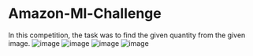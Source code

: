 # Amazon-Ml-Challenge
In this competition, the task was to find the given quantity from the given image.
![image](https://github.com/user-attachments/assets/2b3702b4-50a8-4e9e-a53f-9ede4877f3dd)
![image](https://github.com/user-attachments/assets/b437c638-9f74-4d95-a678-a2f5f0baf5a3)
![image](https://github.com/user-attachments/assets/0bde7ddc-6843-4b7c-9737-77161008ebd8)
![image](https://github.com/user-attachments/assets/2df5de9c-50c2-46fb-9b88-9d3797a2c2e4)
